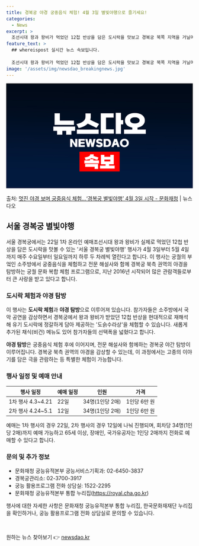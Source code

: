 ```yaml
---
title: 경복궁 야경 궁중음식 체험! 4월 3일 별빛야행으로 즐기세요!
categories:
  - News
excerpt: >
  조선시대 왕과 왕비가 먹었던 12첩 반상을 담은 도시락을 맛보고 경복궁 북쪽 지역을 거닐며 야경을 즐길 수 …
feature_text: >
  ## whereispost 실시간 뉴스 속보입니다.

  조선시대 왕과 왕비가 먹었던 12첩 반상을 담은 도시락을 맛보고 경복궁 북쪽 지역을 거닐며 야경을 즐길 수 …
image: '/assets/img/newsdao_breakingnews.jpg'
---
```


![뉴스다오 속보](/assets/img/newsdao_breakingnews.jpg)

<p>출처: <a href="https://newsdao.kr/3397" rel="dofollow">멋진 야경 보며 궁중음식 체험…‘경복궁 별빛야행’ 4월 3일 시작 - 문화재청</a> | 뉴스다오</p>

<h2 data-ke-size="size26">서울 경복궁 별빛야행</h2>

<p data-ke-size="size16">서울 경복궁에서는 22일 1차 온라인 예매조선시대 왕과 왕비가 실제로 먹었던 12첩 반상을 담은 도시락을 맛볼 수 있는 '서울 경복궁 별빛야행' 행사가 4월 3일부터 5월 4일까지 매주 수요일부터 일요일까지 하루 두 차례씩 열린다고 합니다. 이 행사는 궁궐의 부엌인 소주방에서 궁중음식을 체험하고 전문 해설사와 함께 경복궁 북측 권역의 야경을 탐방하는 궁궐 문화 복합 체험 프로그램으로, 지난 2016년 시작되어 많은 관람객들로부터 큰 사랑을 받고 있다고 합니다.</p>

<h3 data-ke-size="size24">도시락 체험과 야경 탐방</h3>

<p data-ke-size="size16">이 행사는 <b>도시락 체험</b>과 <b>야경 탐방</b>으로 이루어져 있습니다. 참가자들은 소주방에서 국악 공연을 감상하면서 경복궁에서 왕과 왕비가 받았던 12첩 반상을 현대적으로 재해석해 유기 도시락에 정갈하게 담아 제공하는 '도슭수라상'을 체험할 수 있습니다. 새롭게 추가된 채식(비건) 메뉴도 있어 참가자들의 선택폭을 넓혔다고 합니다.</p>

<p data-ke-size="size16"><b>야경 탐방</b>은 궁중음식 체험 후에 이어지며, 전문 해설사와 함께하는 경복궁 야간 탐방이 이루어집니다. 경복궁 북측 권역의 야경을 감상할 수 있는데, 이 과정에서는 고종의 이야기를 담은 극을 관람하는 등 특별한 체험이 가능합니다.</p>

<h3 data-ke-size="size24">행사 일정 및 예매 안내</h3>

<table>
	<thead>
		<tr>
			<th>행사 일정</th>
			<th>예매 일정</th>
			<th>인원</th>
			<th>가격</th>
		</tr>
	</thead>
	<tbody>
		<tr>
			<td>1차 행사 4.3~4.21</td>
			<td>22일</td>
			<td>34명(1인당 2매)</td>
			<td>1인당 6만 원</td>
		</tr>
		<tr>
			<td>2차 행사 4.24~5.1</td>
			<td>12일</td>
			<td>34명(1인당 2매)</td>
			<td>1인당 6만 원</td>
		</tr>
	</tbody>
</table>

<p data-ke-size="size16">예매는 1차 행사의 경우 22일, 2차 행사의 경우 12일에 나눠 진행되며, 회차당 34명(1인당 2매)까지 예매 가능하고 65세 이상, 장애인, 국가유공자는 1인당 2매까지 전화로 예매할 수 있다고 합니다.</p>

<h3 data-ke-size="size24">문의 및 추가 정보</h3>

<ul>
	<li>문화재청 궁능유적본부 궁능서비스기획과: 02-6450-3837</li>
	<li>경복궁관리소: 02-3700-3917</li>
	<li>궁능 활용프로그램 전화 상담실: 1522-2295</li>
	<li>문화재청 궁능유적본부 통합 누리집(<a href="https://royal.cha.go.kr">https://royal.cha.go.kr</a>)</li>
</ul>

<p data-ke-size="size16">행사에 대한 자세한 사항은 문화재청 궁능유적본부 통합 누리집, 한국문화재재단 누리집을 확인하거나, 궁능 활용프로그램 전화 상담실로 문의할 수 있습니다.</p>

<p data-ke-size="size16">&nbsp;</p> 

원하는 뉴스 찾아보기 👉 <a href="https://newsdao.kr" rel="dofollow">newsdao.kr</a>


